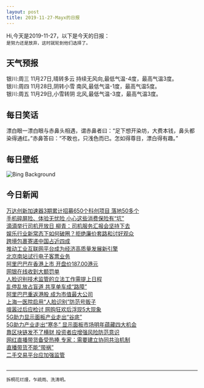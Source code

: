 ```yaml
---
layout: post
title: 2019-11-27-Mayx的日报
---
```


Hi,今天是2019-11-27，以下是今天的日报：<br><small>
是努力还是放弃，这时就轮到他们选择了。</small><!--more-->
## 天气预报
银川:周三 11月27日,晴转多云 持续无风向,最低气温-4度，最高气温3度。<br>银川:周四 11月28日,阴转小雪 南风,最低气温-1度，最高气温5度。<br>银川:周五 11月29日,小雪转阴 北风,最低气温-3度，最高气温3度。
## 每日笑话
漂白眼一漂白眼与赤鼻头相遇，谓赤鼻者曰：“足下想开染坊，大费本钱，鼻头都染得通红。”赤鼻答曰：“不敢也，只浅色而已。怎如得尊目，漂白得有趣。”
## 每日壁纸
![Bing Background](https://cn.bing.com/th?id=OHR.HairyHighlanders_EN-US9166386626_1920x1080.jpg&rf=LaDigue_1920x1080.jpg&pid=hp "Highland cattle in Drenthe province in the Netherlands (© defotoberg/Shutterstock)")
## 今日新闻

[万达创新加速器3期累计招募650个科创项目 落地50多个](http://it.people.com.cn/n1/2019/1127/c1009-31477064.html)   
[手机碎屏险、体验无忧险 小心这些消费保险有“坑”](http://it.people.com.cn/n1/2019/1127/c1009-31476881.html)   
[滴滴举行司机开放日 柳青：司机服务汇报会坚持下去](http://it.people.com.cn/n1/2019/1127/c1009-31476659.html)   
[娱乐行业新常态下如何破圈？拒绝廉价套路和讨好观众](http://it.people.com.cn/n1/2019/1127/c1009-31476091.html)   
[跨境包裹寄递中国占近四成](http://it.people.com.cn/n1/2019/1127/c1009-31476623.html)   
[推动工业互联网平台成为经济高质量发展新引擎](http://it.people.com.cn/n1/2019/1127/c1009-31476658.html)   
[北京南站试行电子客票业务](http://it.people.com.cn/n1/2019/1127/c1009-31476117.html)   
[阿里巴巴在香港上市 开盘价187.00港元](http://it.people.com.cn/n1/2019/1127/c1009-31476123.html)   
[网银在线收到大额罚单](http://it.people.com.cn/n1/2019/1127/c1009-31476148.html)   
[人脸识别技术监管的立法工作需提上日程](http://it.people.com.cn/n1/2019/1127/c1009-31476159.html)   
[乱停乱放占盲道 共享单车成“路障”](http://it.people.com.cn/n1/2019/1127/c1009-31476175.html)   
[阿里巴巴重返港股 成为市值最大公司](http://it.people.com.cn/n1/2019/1127/c1009-31476186.html)   
[上海一医院启用“人脸识别”防范号贩子](http://it.people.com.cn/n1/2019/1127/c1009-31476199.html)   
[喧嚣过后应检讨 网购狂欢后浮现5大现象](http://it.people.com.cn/n1/2019/1127/c1009-31476252.html)   
[5G助力显示面板产业走出“谷底”](http://it.people.com.cn/n1/2019/1127/c1009-31476266.html)   
[5G助力产业走出“寒冬” 显示面板市场明年蕴藏四大机会](http://it.people.com.cn/n1/2019/1127/c1009-31476316.html)   
[靠区块链发不了横财 投资者应增强风险防范意识](http://it.people.com.cn/n1/2019/1127/c1009-31476377.html)   
[网红直播带货备受热捧 专家：需要建立协同共治机制](http://it.people.com.cn/n1/2019/1127/c1009-31476381.html)   
[直播带货不能“带祸”](http://it.people.com.cn/n1/2019/1127/c1009-31476398.html)   
[二手交易平台应加强监管](http://it.people.com.cn/n1/2019/1127/c1009-31476426.html)   
<br />

***

<small>拆桐花烂熳，乍疏雨、洗清明。</small>
